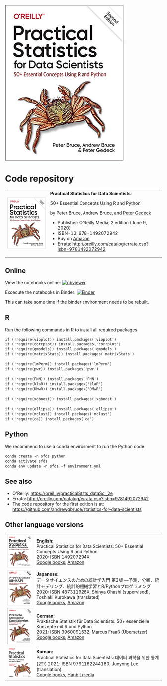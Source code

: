 ![Book cover](/images/cover-small.jpg)

# Code repository
<table>
 <tr>
  <td><img src='/images/OReilly-english.jpg' width=300></td>
  <td>
   <b>Practical Statistics for Data Scientists:</b>

50+ Essential Concepts Using R and Python

by Peter Bruce, Andrew Bruce, and [Peter Gedeck](https://www.amazon.com/Peter-Gedeck/e/B082BJZJKX/)

- Publisher: O'Reilly Media; 2 edition (June 9, 2020)
- ISBN-13: 978-1492072942
- Buy on [Amazon](https://www.amazon.com/Practical-Statistics-Data-Scientists-Essential/dp/149207294X)
- Errata: http://oreilly.com/catalog/errata.csp?isbn=9781492072942
    </td>
  </tr>
</table>
 

## Online
View the notebooks online:
[![nbviewer](https://raw.githubusercontent.com/jupyter/design/master/logos/Badges/nbviewer_badge.svg)](https://nbviewer.jupyter.org/github/gedeck/practical-statistics-for-data-scientists/tree/master/)

Excecute the notebooks in Binder: 
[![Binder](https://mybinder.org/badge_logo.svg)](https://mybinder.org/v2/gh/gedeck/practical-statistics-for-data-scientists/HEAD)

 This can take some time if the binder environment needs to be rebuilt. 

## R
Run the following commands in R to install all required packages
```
if (!require(vioplot)) install.packages('vioplot')
if (!require(corrplot)) install.packages('corrplot')
if (!require(gmodels)) install.packages('gmodels')
if (!require(matrixStats)) install.packages('matrixStats')

if (!require(lmPerm)) install.packages('lmPerm')
if (!require(pwr)) install.packages('pwr')

if (!require(FNN)) install.packages('FNN')
if (!require(klaR)) install.packages('klaR')
if (!require(DMwR)) install.packages('DMwR')

if (!require(xgboost)) install.packages('xgboost')

if (!require(ellipse)) install.packages('ellipse')
if (!require(mclust)) install.packages('mclust')
if (!require(ca)) install.packages('ca')
```

## Python
We recommend to use a conda environment to run the Python code. 
```
conda create -n sfds python
conda activate sfds
conda env update -n sfds -f environment.yml
```

## See also
- O'Reilly: https://oreil.ly/practicalStats_dataSci_2e
- Errata: http://oreilly.com/catalog/errata.csp?isbn=9781492072942
- The code repository for the first edition is at: https://github.com/andrewgbruce/statistics-for-data-scientists

## Other language versions
<table>
  <tr>
   <td><img src='/images/OReilly-english.jpg' width=200></td>
  <td><b>English:</b><br>
   Practical Statistics for Data Scientists: 50+ Essential Concepts Using R and Python<br>
   2020: ISBN 149207294X<br>
   <a href='https://www.google.com/books/edition/Practical_Statistics_for_Data_Scientists/F2bcDwAAQBAJ?hl=en'>Google books</a>,
   <a href='https://www.amazon.com/Practical-Statistics-Data-Scientists-Essential/dp/149207294X'>Amazon</a>
  </td>
 </tr>

 <tr>
  <td><img src='/images/OReilly-japanese.jpg' width=200></td>
  <td><b>Japanese:</b><br>
   データサイエンスのための統計学入門 第2版 ―予測、分類、統計モデリング、統計的機械学習とR/Pythonプログラミング <br>
   2020: ISBN 487311926X, 
   Shinya Ohashi (supervised), Toshiaki Kurokawa (translated)<br>
   <a href='https://www.google.com/books/edition/%E3%83%87%E3%83%BC%E3%82%BF%E3%82%B5%E3%82%A4%E3%82%A8%E3%83%B3%E3%82%B9%E3%81%AE%E3%81%9F%E3%82%81%E3%81%AE%E7%B5%B1/d7EJzgEACAAJ?hl=en'>Google books</a>,
   <a href='https://www.amazon.co.jp/%E3%83%87%E3%83%BC%E3%82%BF%E3%82%B5%E3%82%A4%E3%82%A8%E3%83%B3%E3%82%B9%E3%81%AE%E3%81%9F%E3%82%81%E3%81%AE%E7%B5%B1%E8%A8%88%E5%AD%A6%E5%85%A5%E9%96%80-%E2%80%95%E4%BA%88%E6%B8%AC%E3%80%81%E5%88%86%E9%A1%9E%E3%80%81%E7%B5%B1%E8%A8%88%E3%83%A2%E3%83%87%E3%83%AA%E3%83%B3%E3%82%B0%E3%80%81%E7%B5%B1%E8%A8%88%E7%9A%84%E6%A9%9F%E6%A2%B0%E5%AD%A6%E7%BF%92%E3%81%A8R-Python%E3%83%97%E3%83%AD%E3%82%B0%E3%83%A9%E3%83%9F%E3%83%B3%E3%82%B0-Peter-Bruce/dp/487311926X'>Amazon</a>
  </td>
 </tr>
 <tr>
  <td><img src='/images/OReilly-german.jpg' width=200></td>
  <td><b>German:</b><br>
   Praktische Statistik für Data Scientists: 50+ essenzielle Konzepte mit R und Python <br>
   2021: ISBN 3960091532, Marcus Fraaß (Übersetzer)<br>
   <a href='https://www.google.com/books/edition/Praktische_Statistik_f%C3%BCr_Data_Scientist/yeMCzgEACAAJ?hl=en'>Google books</a>,
   <a href='https://www.amazon.de/Praktische-Statistik-f%C3%BCr-Data-Scientists/dp/3960091532'>Amazon</a>
  </td>
 </tr>
 <tr>
  <td><img src='/images/OReilly-korean.jpg' width=200></td>
  <td><b>Korean:</b><br>
   Practical Statistics for Data Scientists: 데이터 과학을 위한 통계(2판) 
   2021: ISBN 9791162244180, Junyong Lee (translation)
   <br>
   <a href='https://www.google.com/books/edition/%EB%8D%B0%EC%9D%B4%ED%84%B0_%EA%B3%BC%ED%95%99%EC%9D%84_%EC%9C%84%ED%95%9C_%ED%86%B5%EA%B3%84_2%ED%8C%90/9E9qzgEACAAJ?hl=en'>Google books</a>,
   <a href='https://www.hanbit.co.kr/store/books/look.php?p_code=B2862122581'>Hanbit media</a>
   
  </td>
 </tr>
</table>



